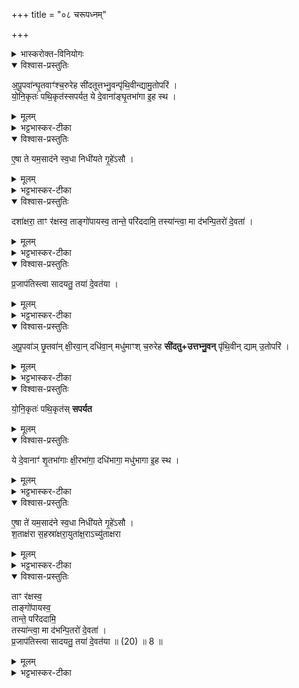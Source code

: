 +++
title = "०८ चरूपध्नम्"

+++
<div class="js_include" url="/vedAH_yajuH/taittirIyam/sArasvata-vibhAgaH/AraNyakam/sarva-prastutiH/04_pitR-medhAdi/08_charUpadhnam"  newLevelForH1="1" includeTitle="true">




<details><summary>भास्करोक्त-विनियोगः</summary>

1तत्र पञ्च चरून् उपदधाति - प्रथमा जगती ।  
द्वितीया द्विपदा गायत्री ।  
शिष्टं यजुः ।  
तेषाम् अभिधारणानि घृतं शृतं क्षीरं दधि मध्वित्य् अपूपाभिधाना भवन्ति ।  
</details>


<details open><summary>विश्वास-प्रस्तुतिः</summary>

अ॒पू॒पवा॑न्घृ॒तवाꣳ॑श्च॒रुरेह सी॑दतूत्तभ्नु॒वन्पृ॑थि॒वीन्द्यामु॒तोपरि॑ ।  
यो॒नि॒कृतः॑ पथि॒कृत॑स्सपर्यत॒ ये दे॒वाना॑ङ्घृ॒तभा॑गा इ॒ह स्थ ।  
</details>

<details><summary>मूलम्</summary>

अ॒पू॒पवा॑न्घृ॒तवाꣳ॑श्च॒रुरेह सी॑दतूत्तभ्नु॒वन्पृ॑थि॒वीन्द्यामु॒तोपरि॑ ।  
यो॒नि॒कृतः॑ पथि॒कृत॑स्सपर्यत॒ ये दे॒वाना॑ङ्घृ॒तभा॑गा इ॒ह स्थ ।  
</details>

<details><summary>भट्टभास्कर-टीका</summary>

अपूपवान् अपूपेन अभिधानेन तद्वान् घृतेन अभिघारणेन तद्वान् एवम्भूतश् चरुर् इह स्थाने आसीदतु उत्तभ्नुवन् दृढीकुर्वन् पृथिवीं द्यामप्युपर्य् उत्तभ्नुवन् । ये देवानां मध्ये इह कर्मणि घृतभागाः स्थ ते यूयं योनिकृतः प्रेतानां योग्यस्य स्थानस्य कर्तारः पथिकृतस् तेष्वपि यूयमेव च मार्गस्य कर्तार इमं चरुं सपर्यत बहुमानेन स्वीकुरुत ॥  
</details>

<details open><summary>विश्वास-प्रस्तुतिः</summary>

ए॒षा ते यम॒साद॑ने स्व॒धा निधी॑यते गृ॒हे॑ऽसौ ।  
</details>

<details><summary>मूलम्</summary>

ए॒षा ते यम॒साद॑ने स्व॒धा निधी॑यते गृ॒हे॑ऽसौ ।  
</details>

<details><summary>भट्टभास्कर-टीका</summary>

2-4अथ प्रेतम् एषा त इत्य् असौ यज्ञशर्मन् !  
</details>

<details open><summary>विश्वास-प्रस्तुतिः</summary>

दशा॑क्षरा॒ ताꣳ र॑क्षस्व॒ ताङ्गो॑पायस्व॒ तान्ते॒ परि॑ददामि॒ तस्या॑न्त्वा॒ मा द॑भन्पि॒तरो॑ दे॒वता॑ ।  
</details>

<details><summary>मूलम्</summary>

दशा॑क्षरा॒ ताꣳ र॑क्षस्व॒ ताङ्गो॑पायस्व॒ तान्ते॒ परि॑ददामि॒ तस्या॑न्त्वा॒ मा द॑भन्पि॒तरो॑ दे॒वता॑ ।  
</details>

<details><summary>भट्टभास्कर-टीका</summary>

दशाक्षरेत्यादि स्वधाया विशेषणम् । दशाक्षरा विराट् छन्दः ।  
तद्वत् कामदुधा एषा स्वधा तां स्वधां रक्षस्व रक्षितां गोपायस्व गोपाय गुप्तं कुरु । यथा अन्ये न जानन्ति तां ते तुभ्यं परिददामि रक्षार्थं ददामि । तस्यां विद्यमानायां त्वा त्वां मा दभन् मा हिंसिषुः पितरो देवता । 
</details>

<details open><summary>विश्वास-प्रस्तुतिः</summary>

प्र॒जाप॑तिस्त्वा सादयतु॒ तया॑ दे॒वत॑या ।  
</details>

<details><summary>मूलम्</summary>

प्र॒जाप॑तिस्त्वा सादयतु॒ तया॑ दे॒वत॑या ।  
</details>

<details><summary>भट्टभास्कर-टीका</summary>

प्रजापतिस्त्वा सादयत्व् इत्यादि गतम् । एतेन उत्तरा व्याख्याताः । 
</details>

<details open><summary>विश्वास-प्रस्तुतिः</summary>

अ॒पू॒पवा॑ञ् छृ॒तवा॑न् क्षी॒रवा॒न् दधि॑वा॒न् मधु॑माꣳश् च॒रुरेह **सी॑दतु+उत्तभ्नु॒वन्** पृ॑थि॒वीन् द्याम् उ॒तोपरि॑ ।  
</details>

<details><summary>मूलम्</summary>

अ॒पू॒पवा॑ञ्छृ॒तवा॑न्क्षी॒रवा॒न्दधि॑वा॒न्मधु॑माꣳश्च॒रुरेह सी॑दतूत्तभ्नु॒वन्पृ॑थि॒वीन्द्यामु॒तोपरि॑ ।  
</details>

<details><summary>भट्टभास्कर-टीका</summary>

ते सानुषङ्गाः प्रदृश्यन्ते - अपूपवाञ्च्छृतवांश्चरुर् ये देवानां शृतभागाः शताक्षरा तां रक्षस्वेत्यादि गतम् । अपूपवान् क्षीरवांश्चरुर् 
</details>


<details open><summary>विश्वास-प्रस्तुतिः</summary>

यो॒नि॒कृतः॑ पथि॒कृत॑स् **सपर्यत** 
</details>

<details><summary>मूलम्</summary>

यो॒नि॒कृतः॑ पथि॒कृत॑स्सपर्यत 
</details>


<details open><summary>विश्वास-प्रस्तुतिः</summary>

ये दे॒वानाꣳ॑ शृ॒तभा॑गाः क्षी॒रभा॑गा॒ दधि॑भागा॒ मधु॑भागा इ॒ह स्थ ।  
</details>

<details><summary>मूलम्</summary>

ये दे॒वानाꣳ॑ शृ॒तभा॑गाः क्षी॒रभा॑गा॒ दधि॑भागा॒ मधु॑भागा इ॒ह स्थ ।  
</details>

<details><summary>भट्टभास्कर-टीका</summary>

अपक्वं पयः क्षीरम् । पक्वं शृतम् । 
</details>


<details open><summary>विश्वास-प्रस्तुतिः</summary>

ए॒षा ते॑ यम॒साद॑ने स्व॒धा निधी॑यते गृ॒हे॑ऽसौ ।  
श॒ताक्ष॑रा स॒हस्रा॑क्षरा॒युता॑क्ष॒राऽच्यु॑ताक्षरा
</details>

<details><summary>मूलम्</summary>

ए॒षा ते॑ यम॒साद॑ने स्व॒धा निधी॑यते गृ॒हे॑ऽसौ ।  
श॒ताक्ष॑रा स॒हस्रा॑क्षरा॒युता॑क्ष॒राऽच्यु॑ताक्षरा
</details>

<details><summary>भट्टभास्कर-टीका</summary>

शताक्षरादयश्छन्दोविशेषाः । अच्युताक्षरा अविपरीताक्षरा अक्षीणाक्षरा अपरिमिताक्षरेत्यर्थः ॥  
इत्यारण्यके चतुर्थे अष्टमोऽनुवाकः ॥
</details>



<details open><summary>विश्वास-प्रस्तुतिः</summary>

ताꣳ र॑क्षस्व॒  
ताङ्गो॑पायस्व॒  
तान्ते॒ परि॑ददामि॒  
तस्या॑न्त्वा॒ मा द॑भन्पि॒तरो॑ दे॒वता॑ ।  
प्र॒जाप॑तिस्त्वा सादयतु॒ तया॑ दे॒वत॑या ॥ (20) ॥ 8 ॥  
</details>

<details><summary>मूलम्</summary>

ताꣳ र॑क्षस्व॒  
ताङ्गो॑पायस्व॒  
तान्ते॒ परि॑ददामि॒  
तस्या॑न्त्वा॒ मा द॑भन्पि॒तरो॑ दे॒वता॑ ।  
प्र॒जाप॑तिस्त्वा सादयतु॒ तया॑ दे॒वत॑या ॥ (20) ॥ 8 ॥  
</details>

<details><summary>भट्टभास्कर-टीका</summary>

… ये देवानां क्षीरभागाः सहस्राक्षरा तां रक्षस्वेत्यादि गतम् । 
</details>


</div>